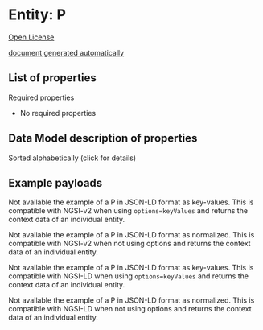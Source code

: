 Entity: P  
=========  
[Open License](https://github.com/smart-data-models//dataModel.PointOfInterest/blob/master/P/LICENSE.md)  
[document generated automatically](https://docs.google.com/presentation/d/e/2PACX-1vTs-Ng5dIAwkg91oTTUdt8ua7woBXhPnwavZ0FxgR8BsAI_Ek3C5q97Nd94HS8KhP-r_quD4H0fgyt3/pub?start=false&loop=false&delayms=3000#slide=id.gb715ace035_0_60)  

## List of properties  

Required properties  
- No required properties  ## Data Model description of properties  
Sorted alphabetically (click for details)  
## Example payloads    
Not available the example of a P in JSON-LD format as key-values. This is compatible with NGSI-v2 when  using `options=keyValues` and returns the context data of an individual entity.  
Not available the example of a P in JSON-LD format as normalized. This is compatible with NGSI-v2 when not using options and returns the context data of an individual entity.  
Not available the example of a P in JSON-LD format as key-values. This is compatible with NGSI-LD when  using `options=keyValues` and returns the context data of an individual entity.  
Not available the example of a P in JSON-LD format as normalized. This is compatible with NGSI-LD when not using options and returns the context data of an individual entity.  

